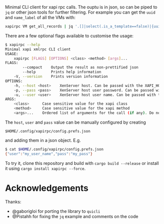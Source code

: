 Minimal CLI client for xapi rpc calls.
The ouptu is in json, so can be piped to `jq` or other json tools for further filtering.
For example you can get the `uuid` and `name_label` of all the VMs with:
```bash
xapirpc VM get_all_records | jq '.[]|select(.is_a_template==false)|{uuid, name_label}'
```

There are a few optional flags available to customise the usage:
```bash
$ xapirpc --help
Minimal xapi xmlrpc CLI client
USAGE:
    xapirpc [FLAGS] [OPTIONS] <class> <method> [args]...
FLAGS:
        --compact    Output the result as non-prettified json
        --help       Prints help information
    -V, --version    Prints version information
OPTIONS:
    -h, --host <host>    XenServer host. Can be passed with the XAPI_HOST env variable.
    -p, --pass <pass>    XenServer host user password. Can be passed with the XAPI_PASSWORD env variable.
    -u, --user <user>    XenServer host user name. Can be passed with the XAPI_USER env variable.
ARGS:
    <class>      Case sensitive value for the xapi class
    <method>     Case sensitive value for the xapi method
    <args>...    Ordered list of arguments for the call (if any). Do not pass a session.
```

The `host`, `user` and `pass` value can be manually configured by creating
```
$HOME/.config/xapirpc/config.prefs.json
```
and adding them in a json object. E.g.
```bash
$ cat $HOME/.config/xapirpc/config.prefs.json
{"user":"my_user_name","pass":"my_pass"}
```

To try it, clone this repository and build with `cargo build --release` or install it using `cargo install xapirpc --force`.

# Acknowledgements

Thanks:

- @gaborigloi for porting the library to `quicli`
- @Pistahh for fixing the `jq` example and comments on the code

